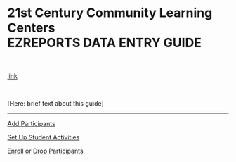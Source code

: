 21st Century Community Learning Centers   
EZREPORTS DATA ENTRY GUIDE
==========================

<br>

[link](https://www.ezreports.org/Newyork2022/![image](https://user-images.githubusercontent.com/55523433/132875724-4b60bdd7-b9d6-42df-bef8-21ff2e044b1e.png)
)

<br>

[Here: brief text about this guide]

***

[Add Participants](/add_participants.md)

[Set Up Student Activities](/set_up_student_activities.md)

[Enroll or Drop Participants](/enroll_drop_participants.md)
